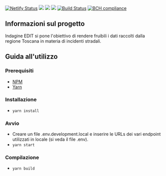 [![Netlify Status](https://api.netlify.com/api/v1/badges/b0f7c53a-94bc-4ce4-bfd1-3db34603b0fd/deploy-status)](https://app.netlify.com/sites/indagine-edit/deploys)
![](https://github.com/Pinzauti/indagine-edit-frontend/workflows/Node%20CI/badge.svg)
![](https://github.com/Pinzauti/indagine-edit-frontend/workflows/Lint%20Code%20Base/badge.svg)
![](https://github.com/Pinzauti/indagine-edit-frontend/workflows/CodeQL/badge.svg)
[![Build Status](https://travis-ci.com/Pinzauti/indagine-edit-frontend.svg?branch=master)](https://travis-ci.com/Pinzauti/indagine-edit-frontend)
[![BCH compliance](https://bettercodehub.com/edge/badge/Pinzauti/indagine-edit-frontend?branch=master)](https://bettercodehub.com/)

## Informazioni sul progetto
Indagine EDIT si pone l'obiettivo di rendere fruibili i dati raccolti dalla regione Toscana in materia di incidenti stradali.
## Guida all'utilizzo

### Prerequisiti

- [NPM](https://github.com/npm/npm)
- [Yarn](https://github.com/yarnpkg/yarn)
### Installazione

- `yarn install`

### Avvio
- Creare un file .env.development.local e inserire le URLs dei vari endpoint utilizzati in locale (si veda il file .env).
- `yarn start`

### Compilazione

- `yarn build`

